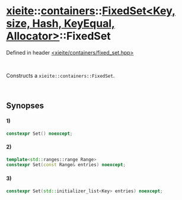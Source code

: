 # [xieite](../../../../../../xieite.md)\:\:[containers](../../../../../../containers.md)\:\:[FixedSet<Key, size, Hash, KeyEqual, Allocator>](../../../../set.md)\:\:FixedSet
Defined in header [<xieite/containers/fixed_set.hpp>](../../../../../../../include/xieite/containers/fixed_set.hpp)

&nbsp;

Constructs a `xieite::containers::FixedSet`.

&nbsp;

## Synopses
#### 1)
```cpp
constexpr Set() noexcept;
```
#### 2)
```cpp
template<std::ranges::range Range>
constexpr Set(const Range& entries) noexcept;
```
#### 3)
```cpp
constexpr Set(std::initializer_list<Key> entries) noexcept;
```
